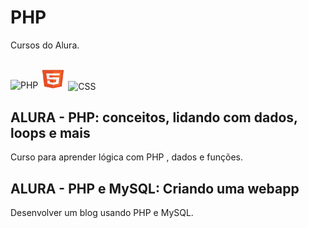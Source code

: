 # PHP

Cursos do Alura.

<div style="display: inline_block"><br>
  <img  alt="PHP" height="30" width="40" src="https://user-images.githubusercontent.com/64232721/176288451-f840d1d4-7c85-4383-aafe-1610ee4aaf1e.png">
  <img  alt="HTML" height="30" width="40" src="https://raw.githubusercontent.com/devicons/devicon/master/icons/html5/html5-original.svg">
    <img align="center" alt="CSS" height="35" width="40" src="https://user-images.githubusercontent.com/64232721/176305937-a3f35066-5207-44ea-bfff-a86ef501a722.png">

</div>
  

## ALURA - PHP: conceitos, lidando com dados, loops e mais
  Curso para aprender lógica com PHP , dados e funções.

## ALURA - PHP e MySQL: Criando uma webapp
  Desenvolver um blog usando PHP e MySQL.
